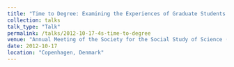 ```yaml
---
title: "Time to Degree: Examining the Experiences of Graduate Students in the Long-Term Ecological Research Network"
collection: talks
talk_type: "Talk"
permalink: /talks/2012-10-17-4s-time-to-degree
venue: "Annual Meeting of the Society for the Social Study of Science (4S)"
date: 2012-10-17
location: "Copenhagen, Denmark"
---
```

